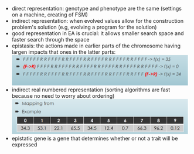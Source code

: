 - direct representation: genotype and phenotype are the same (settings on a machine, creating of FSM)
- indirect representation: when evolved values allow for the construction problem's solution (e.g, evolving a program for the solution)
- good representation in EA is crucial: it allows smaller search space and faster search through the space
- epistasis: the actions made in earlier parts of the chromosome having largen impacts that ones in the latter parts:
![](img/epistasis.png "")
- indirect real numbered representation (sorting algorithms are fast because no need to worry about ordering)
![](img/indirectRNrepr.png "")
- epistatic gene is a gene that determines whether or not a trait will be expressed